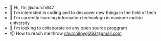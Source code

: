 - 👋 Hi, I’m @churchill47
- 👀 I’m interested in coding and to descover new things in the field of tech
- 🌱 I’m currently learning  information technologu in masinde mulirio university
- 💞️ I’m looking to collaborate on any open source proggram
- 📫 How to reach me  throw churchiloygi293@gmail.com

<!---
churchill47/churchill47 is a ✨ special ✨ repository because its `README.md` (this file) appears on your GitHub profile.
You can click the Preview link to take a look at your changes.
--->
